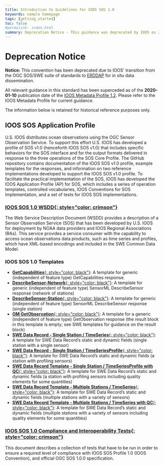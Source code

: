 ```yaml
---
title: Introduction to Guidelines for IOOS SOS 1.0
keywords: sample homepage
tags: [getting_started]
toc: false
#permalink: index.html
summary: Deprecation Notice - This guidance was deprecated by IOOS on 2020-01-10 and is superceded by the IOOS Metadata Profile 1.2.  Please read the Deprecation Notice below for more information.  Original Summary - This brief description summarizes the content of the Guidelines. The other topics on this site provide additional information and detail about working with all aspects of the IOOS SOS 1.0.
---
```


# **Deprecation Notice** 

**Notice:** This convention has been deprecated due to IOOS' transition from the OGC SOS/SWE suite of standards to [ERDDAP](https://coastwatch.pfeg.noaa.gov/erddap) for in situ data dissemination.  

All relevant guidance in this standard has been superceded as of the **2020-01-10** publication date of the [IOOS Metadata Profile 1.2](https://ioos.github.io/ioos-metadata/).  Please refer to the IOOS Metadata Profile for current guidance.

The information below is retained for historical reference purposes only.


## **IOOS SOS Application Profile**

U.S. IOOS distributes ocean observations using the OGC Sensor Observation Service. To support this effort U.S. IOOS has developed a profile of SOS v1.0 (henceforth IOOS SOS v1.0) that includes specific behaviors for the SOS interface and for the output formats delivered in response to the three operations of the SOS Core Profile.
The GitHub repository contains documentation of the IOOS SOS v1.0 profile, example templates for the responses, and information on two reference implementations developed to support the IOOS SOS v1.0 profile. To facilitate the practical implementation of the SOS, IOOS has developed the IOOS Application Profile (AP) for SOS, which includes a series of operation templates, controlled vocabularies, IOOS Conventions for SOS Implementation, and a set of tests for IOOS SOS implementations.

### [**IOOS SOS 1.0 WSDD**{: style="color: crimson"}](./sos-wsdd-1-0.html)

The Web Service Description Document (WSDD) provides a description of a Sensor Observation Service (SOS) that has been developed by U.S. IOOS for deployment by NOAA data providers and IOOS Regional Associations (RAs). This service provides a service consumer with the capability to access ocean observations data products, such as time series and profiles, which have XML-based encodings and included in the SWE Common Data Model.

### **IOOS SOS 1.0 Templates**

 * [**GetCapabilities**{: style="color: black"}](./sos-getcapabilities.html): A template for generic (independent of feature type) GetCapabilities response.
 * [**DescribeSensor-Network**{: style="color: black"}](./sml-describesensor-network.html): A template for generic (independent of feature type) SensorML DescribeSensor response (network of stations)
 * [**DescribeSensor-Station**{: style="color: black"}](./sml-describesensor-station.html): A template for generic (independent of feature type) SensorML DescribeSensor response (single station)
 * [**OM GetObservation**{: style="color: black"}](./om-getobservation.html): A template for a generic (independent of feature type) GetObservation response (the result block in this template is empty; see SWE templates for guidance on the result block)
* [**SWE Data Record - Single Station / TimeSeries**{: style="color: black"}](./swe-singlestation-singleproperty-timeseries.html): A template for SWE Data Record’s static and dynamic fields (single station with a single sensor)
 * [**SWE Data Record - Single Station / TimeSeriesProfile**{: style="color: black"}](./swe-singlestation-timeseriesprofile.html): A template for SWE Data Record’s static and dynamic fields (a station with profiling sensors)
 * [**SWE Data Record Template - Single Station / TimeSeriesProfile with QC**{: style="color: black"}](./swe-singlestation-timeseriesprofile-qc.html): A template for SWE Data Record’s static and dynamic fields (a station with profiling sensors including quality elements for some quantities)
 * [**SWE Data Record Template - Multiple Stations / TimeSeries**{: style="color: black"}](./swe-multistation-timeseries.html): A template for SWE Data Record’s static and dynamic fields (multiple stations with a variety of sensors)
 * [**SWE Data Record Template - Multiple Stations / TimeSeries with QC**{: style="color: black"}](./swe-multistation-timeseries-qc.html): A template for SWE Data Record’s static and dynamic fields (multiple stations with a variety of sensors including quality elements for some quantities)

### [**IOOS SOS 1.0 Compliance and Interoperability Tests**{: style="color: crimson"}](./sos-test-list-summary.html)

This document describes a collection of tests that have to be run in order to ensure a required level of compliance with IOOS SOS Profile 1.0 (IOOS Convention), and official OGC SOS 1.0.0 specification.
